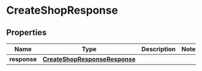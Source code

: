 

# CreateShopResponse


## Properties

| Name | Type | Description | Notes |
|------------ | ------------- | ------------- | -------------|
|**response** | [**CreateShopResponseResponse**](CreateShopResponseResponse.md) |  |  |



